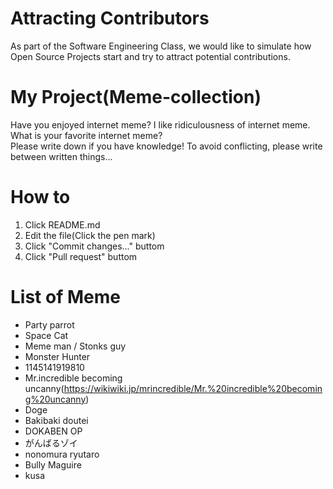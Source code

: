 # Attracting Contributors
As part of the Software Engineering Class, we would like to simulate how Open Source Projects start and try to attract potential contributions.

# My Project(Meme-collection)
Have you enjoyed internet meme? 
I like ridiculousness of internet meme.</br>
What is your favorite internet meme?</br>
Please write down if you have knowledge!
To avoid conflicting, please write between written things...

# How to
1. Click README.md
2. Edit the file(Click the pen mark)
3. Click "Commit changes..." buttom
4. Click "Pull request" buttom

# List of Meme
* Party parrot
* Space Cat
* Meme man / Stonks guy
* Monster Hunter
* 1145141919810
* Mr.incredible becoming uncanny(https://wikiwiki.jp/mrincredible/Mr.%20incredible%20becoming%20uncanny)
* Doge
* Bakibaki doutei
* DOKABEN OP
* がんばるゾイ
* nonomura ryutaro
* Bully Maguire
* kusa

